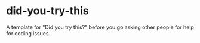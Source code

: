 # did-you-try-this
A template for "Did you try this?" before you go asking other people for help for coding issues.
